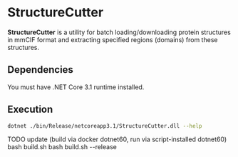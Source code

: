 # StructureCutter

**StructureCutter** is a utility for batch loading/downloading protein structures in mmCIF format and extracting specified regions (domains) from these structures.

## Dependencies

You must have .NET Core 3.1 runtime installed.

## Execution

```sh
dotnet ./bin/Release/netcoreapp3.1/StructureCutter.dll --help
```

TODO update (build via docker dotnet60, run via script-installed dotnet60)
bash build.sh
bash build.sh --release
